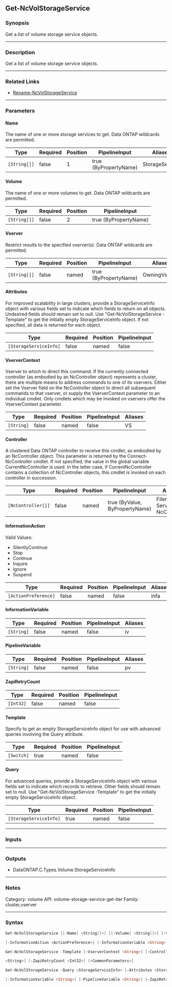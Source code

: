 Get-NcVolStorageService
-----------------------

### Synopsis
Get a list of volume storage service objects.

---

### Description

Get a list of volume storage service objects.

---

### Related Links
* [Rename-NcVolStorageService](Rename-NcVolStorageService)

---

### Parameters
#### **Name**
The name of one or more storage services to get.  Data ONTAP wildcards are permitted.

|Type        |Required|Position|PipelineInput        |Aliases       |
|------------|--------|--------|---------------------|--------------|
|`[String[]]`|false   |1       |true (ByPropertyName)|StorageService|

#### **Volume**
The name of one or more volumes to get.  Data ONTAP wildcards are permitted.

|Type        |Required|Position|PipelineInput        |
|------------|--------|--------|---------------------|
|`[String[]]`|false   |2       |true (ByPropertyName)|

#### **Vserver**
Restrict results to the specified vserver(s).  Data ONTAP wildcards are permitted.

|Type        |Required|Position|PipelineInput        |Aliases      |
|------------|--------|--------|---------------------|-------------|
|`[String[]]`|false   |named   |true (ByPropertyName)|OwningVserver|

#### **Attributes**
For improved scalability in large clusters, provide a StorageServiceInfo object with various fields set to indicate which fields to return on all objects.  Undesired fields should remain set to null.  Use "Get-NcVolStorageService -Template" to get the initially empty StorageServiceInfo object.  If not specified, all data is returned for each object.

|Type                  |Required|Position|PipelineInput|
|----------------------|--------|--------|-------------|
|`[StorageServiceInfo]`|false   |named   |false        |

#### **VserverContext**
Vserver to which to direct this command.  If the currently connected controller (as embodied by an NcController object) represents a cluster, there are multiple means to address commands to one of its vservers.  Either set the Vserver field on the NcController object to direct all subsequent commands to that vserver, or supply the VserverContext parameter to an individual cmdlet.  Only cmdlets which may be invoked on vservers offer the VserverContext parameter.

|Type      |Required|Position|PipelineInput|Aliases|
|----------|--------|--------|-------------|-------|
|`[String]`|false   |named   |false        |VS     |

#### **Controller**
A clustered Data ONTAP controller to receive this cmdlet, as embodied by an NcController object.  This parameter is returned by the Connect-NcController cmdlet.  If not specified, the value in the global variable CurrentNcController is used.  In the latter case, if CurrentNcController contains a collection of NcController objects, this cmdlet is invoked on each controller in succession.

|Type              |Required|Position|PipelineInput                 |Aliases                          |
|------------------|--------|--------|------------------------------|---------------------------------|
|`[NcController[]]`|false   |named   |true (ByValue, ByPropertyName)|Filer<br/>Server<br/>NcController|

#### **InformationAction**

Valid Values:

* SilentlyContinue
* Stop
* Continue
* Inquire
* Ignore
* Suspend

|Type                |Required|Position|PipelineInput|Aliases|
|--------------------|--------|--------|-------------|-------|
|`[ActionPreference]`|false   |named   |false        |infa   |

#### **InformationVariable**

|Type      |Required|Position|PipelineInput|Aliases|
|----------|--------|--------|-------------|-------|
|`[String]`|false   |named   |false        |iv     |

#### **PipelineVariable**

|Type      |Required|Position|PipelineInput|Aliases|
|----------|--------|--------|-------------|-------|
|`[String]`|false   |named   |false        |pv     |

#### **ZapiRetryCount**

|Type     |Required|Position|PipelineInput|
|---------|--------|--------|-------------|
|`[Int32]`|false   |named   |false        |

#### **Template**
Specify to get an empty StorageServiceInfo object for use with advanced queries involving the Query attribute.

|Type      |Required|Position|PipelineInput|
|----------|--------|--------|-------------|
|`[Switch]`|true    |named   |false        |

#### **Query**
For advanced queries, provide a StorageServiceInfo object with various fields set to indicate which records to retrieve.  Other fields should remain set to null.  Use "Get-NcVolStorageService -Template" to get the initially empty StorageServiceInfo object.

|Type                  |Required|Position|PipelineInput|
|----------------------|--------|--------|-------------|
|`[StorageServiceInfo]`|true    |named   |false        |

---

### Inputs

---

### Outputs
* DataONTAP.C.Types.Volume.StorageServiceInfo

---

### Notes
Category: volume
API: volume-storage-service-get-iter
Family: cluster,vserver

---

### Syntax
```PowerShell
Get-NcVolStorageService [[-Name] <String[]>] [[-Volume] <String[]>] [-Vserver <String[]>] [-Attributes <StorageServiceInfo>] [-VserverContext <String>] [-Controller <NcController[]>] 
```
```PowerShell
[-InformationAction <ActionPreference>] [-InformationVariable <String>] [-PipelineVariable <String>] [-ZapiRetryCount <Int32>] [<CommonParameters>]
```
```PowerShell
Get-NcVolStorageService -Template [-VserverContext <String>] [-Controller <NcController[]>] [-InformationAction <ActionPreference>] [-InformationVariable <String>] [-PipelineVariable 
```
```PowerShell
<String>] [-ZapiRetryCount <Int32>] [<CommonParameters>]
```
```PowerShell
Get-NcVolStorageService -Query <StorageServiceInfo> [-Attributes <StorageServiceInfo>] [-VserverContext <String>] [-Controller <NcController[]>] [-InformationAction <ActionPreference>] 
```
```PowerShell
[-InformationVariable <String>] [-PipelineVariable <String>] [-ZapiRetryCount <Int32>] [<CommonParameters>]
```

